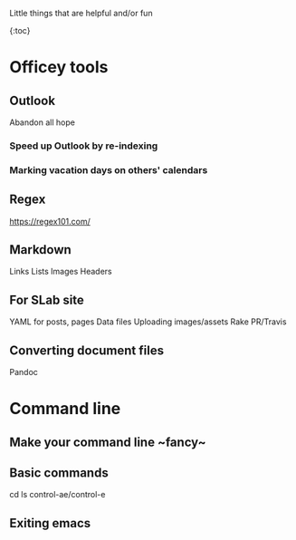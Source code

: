 Little things that are helpful and/or fun

{:toc}

# Officey tools

## Outlook
Abandon all hope

### Speed up Outlook by re-indexing

### Marking vacation days on others' calendars

## Regex
https://regex101.com/

## Markdown
Links
Lists
Images
Headers

## For SLab site
YAML for posts, pages
Data files
Uploading images/assets
Rake
PR/Travis

## Converting document files
Pandoc

# Command line

## Make your command line ~fancy~

## Basic commands
cd
ls
control-ae/control-e

## Exiting emacs 
